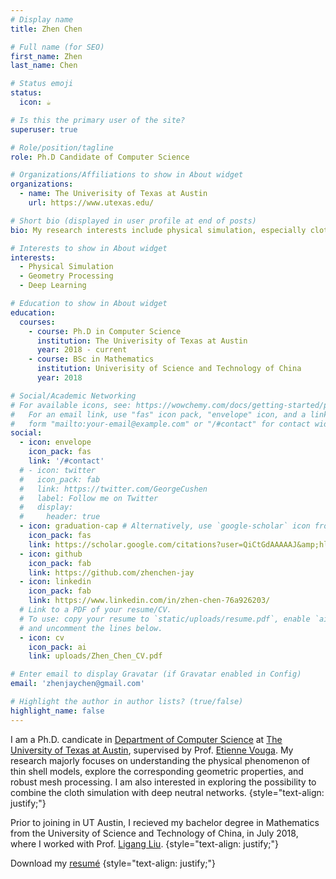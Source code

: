```yaml
---
# Display name
title: Zhen Chen

# Full name (for SEO)
first_name: Zhen
last_name: Chen

# Status emoji
status:
  icon: ☕️

# Is this the primary user of the site?
superuser: true

# Role/position/tagline
role: Ph.D Candidate of Computer Science

# Organizations/Affiliations to show in About widget
organizations:
  - name: The Univerisity of Texas at Austin
    url: https://www.utexas.edu/

# Short bio (displayed in user profile at end of posts)
bio: My research interests include physical simulation, especially cloth simulation, robust geometry processing, and related deep learning applications.

# Interests to show in About widget
interests:
  - Physical Simulation
  - Geometry Processing
  - Deep Learning

# Education to show in About widget
education:
  courses:
    - course: Ph.D in Computer Science
      institution: The Univerisity of Texas at Austin
      year: 2018 - current
    - course: BSc in Mathematics
      institution: Univerisity of Science and Technology of China
      year: 2018

# Social/Academic Networking
# For available icons, see: https://wowchemy.com/docs/getting-started/page-builder/#icons
#   For an email link, use "fas" icon pack, "envelope" icon, and a link in the
#   form "mailto:your-email@example.com" or "/#contact" for contact widget.
social:
  - icon: envelope
    icon_pack: fas
    link: '/#contact'
  # - icon: twitter
  #   icon_pack: fab
  #   link: https://twitter.com/GeorgeCushen
  #   label: Follow me on Twitter
  #   display:
  #     header: true
  - icon: graduation-cap # Alternatively, use `google-scholar` icon from `ai` icon pack
    icon_pack: fas
    link: https://scholar.google.com/citations?user=QiCtGdAAAAAJ&amp;hl=en"
  - icon: github
    icon_pack: fab
    link: https://github.com/zhenchen-jay
  - icon: linkedin
    icon_pack: fab
    link: https://www.linkedin.com/in/zhen-chen-76a926203/
  # Link to a PDF of your resume/CV.
  # To use: copy your resume to `static/uploads/resume.pdf`, enable `ai` icons in `params.yaml`,
  # and uncomment the lines below.
  - icon: cv
    icon_pack: ai
    link: uploads/Zhen_Chen_CV.pdf

# Enter email to display Gravatar (if Gravatar enabled in Config)
email: 'zhenjaychen@gmail.com'

# Highlight the author in author lists? (true/false)
highlight_name: false
---
```


I am a Ph.D. candicate in <a href=https://www.cs.utexas.edu />Department of Computer Science</a> at <a href=https://www.utexas.edu /> The University of Texas at Austin</a>, supervised by Prof. <a href=https://www.cs.utexas.edu/users/evouga />Etienne Vouga</a>. My research majorly focuses on understanding the physical phenomenon of thin shell models, explore the corresponding geometric properties, and robust mesh processing. I am also interested in exploring the possibility to combine the cloth simulation with deep neutral networks.
{style="text-align: justify;"}

Prior to joining in UT Austin, I recieved my bachelor degree in Mathematics from the University of Science and Technology of China, in July 2018, where I worked with Prof. <a href=http://staff.ustc.edu.cn/~lgliu /> Ligang Liu</a>.
{style="text-align: justify;"}

<i class="fas fa-download  pr-1 fa-fw"></i> Download my <a href="uploads/Zhen_Chen_CV.pdf" target="_blank">resumé</a>
{style="text-align: justify;"}

<!-- <p style="text-align: justify;">
I am a Ph.D. candicate in <a href=https://www.cs.utexas.edu />Department of Computer Science</a> at <a href=https://www.utexas.edu /> The University of Texas at Austin</a>, supervised by Prof. <a href=https://www.cs.utexas.edu/users/evouga />Etienne Vouga</a>. My research majorly focuses on understanding the physical phenomenon of thin shell models, explore the corresponding geometric properties, and robust mesh processing. I am also interested in exploring the possibility to combine the cloth simulation with deep neutral networks.
</p>

<p style="text-align: justify;">
Prior to joining in UT Austin, I recieved my bachelor degree in Mathematics from the University of Science and Technology of China, in July 2018, where I worked with Prof. <a href=http://staff.ustc.edu.cn/~lgliu /> Ligang Liu</a>.
</p>

<p style="text-align: justify;">
<i class="fas fa-download  pr-1 fa-fw"></i> Download my <a href="uploads/Zhen_Chen_CV.pdf" target="_blank">resumé</a>
</p> -->
